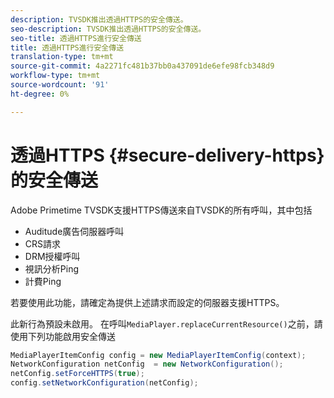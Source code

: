 ```yaml
---
description: TVSDK推出透過HTTPS的安全傳送。
seo-description: TVSDK推出透過HTTPS的安全傳送。
seo-title: 透過HTTPS進行安全傳送
title: 透過HTTPS進行安全傳送
translation-type: tm+mt
source-git-commit: 4a2271fc481b37bb0a437091de6efe98fcb348d9
workflow-type: tm+mt
source-wordcount: '91'
ht-degree: 0%

---
```



# 透過HTTPS {#secure-delivery-https}的安全傳送

Adobe Primetime TVSDK支援HTTPS傳送來自TVSDK的所有呼叫，其中包括

* Auditude廣告伺服器呼叫
* CRS請求
* DRM授權呼叫
* 視訊分析Ping
* 計費Ping

若要使用此功能，請確定為提供上述請求而設定的伺服器支援HTTPS。

此新行為預設未啟用。 在呼叫`MediaPlayer.replaceCurrentResource()`之前，請使用下列功能啟用安全傳送

```java
MediaPlayerItemConfig config = new MediaPlayerItemConfig(context);
NetworkConfiguration netConfig  = new NetworkConfiguration();
netConfig.setForceHTTPS(true);
config.setNetworkConfiguration(netConfig);
```
